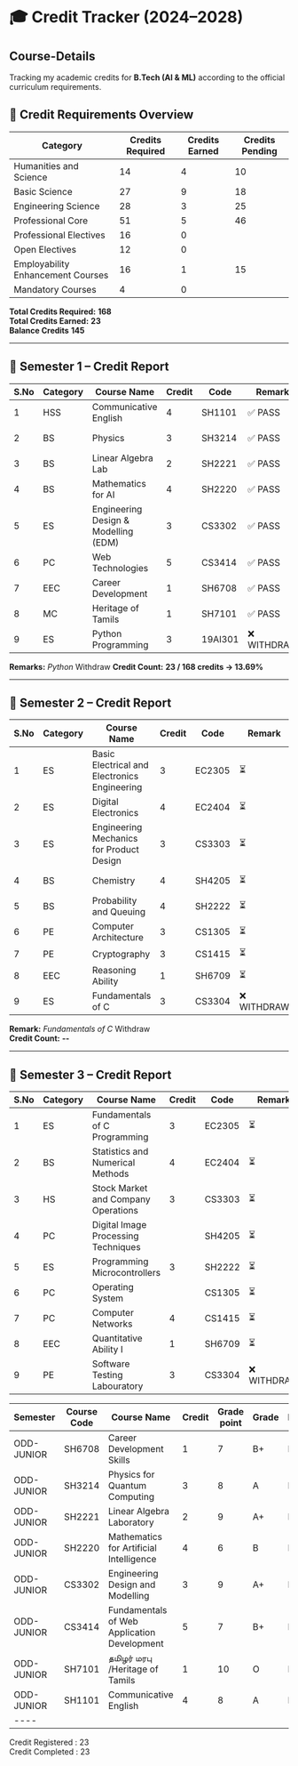 # 🎓 Credit Tracker (2024–2028)
## Course-Details

Tracking my academic credits for **B.Tech (AI & ML)** according to the official curriculum requirements.

## 📌 Credit Requirements Overview

| Category | Credits Required | Credits Earned | Credits Pending |
|----------|-----------------|----------------|-------------|
| Humanities and Science | 14 | 4 | 10 |
| Basic Science | 27 | 9 | 18 |
| Engineering Science | 28 | 3 | 25 |
| Professional Core | 51 | 5 | 46 |
| Professional Electives | 16 | 0 | 
| Open Electives | 12 | 0 | 
| Employability Enhancement Courses | 16 | 1 |  15 |
| Mandatory Courses | 4 | 0 | 

**Total Credits Required:** **168**  
**Total Credits Earned:** **23**  
**Balance Credits** **145**

---

## 📅 Semester 1 – Credit Report


| S.No | Category | Course Name | Credit | Code | Remark | Faculty |
|------|----------|-------------|--------|------|--------|---------|
| 1 | HSS | Communicative English | 4 | SH1101 | ✅ PASS | Dr. Hemalatha |
| 2 | BS | Physics | 3 | SH3214 | ✅ PASS | Dr. Silambrasan |
| 3 | BS | Linear Algebra Lab | 2 | SH2221 | ✅ PASS | Dr. Ulagammai |
| 4 | BS | Mathematics for AI | 4 | SH2220 | ✅ PASS | Dr. Ulagammai |
| 5 | ES | Engineering Design & Modelling (EDM) | 3 | CS3302 | ✅ PASS | Dr. Madhan Kumar |
| 6 | PC | Web Technologies | 5 | CS3414 | ✅ PASS | Berlin |
| 7 | EEC | Career Development | 1 | SH6708 | ✅ PASS | David Raja |
| 8 |  MC | Heritage of Tamils | 1 | SH7101 | ✅ PASS | Nil |
| 9 | ES | Python Programming | 3 | 19AI301 | ❌ WITHDRAW | Dr. Ulagammai |

**Remarks:** *Python* Withdraw
**Credit Count:** **23 / 168 credits → 13.69%** 

---

## 📅 Semester 2 –  Credit Report

| S.No | Category | Course Name | Credit | Code | Remark | Faculty |
|------|----------|-------------|--------|------|--------|---------|
| 1 | ES | Basic Electrical and Electronics Engineering  | 3 | EC2305 | ⏳  | Muthuvel |
| 2 | ES | Digital Electronics | 4 | EC2404 | ⏳  | Poovannan |
| 3 | ES | Engineering Mechanics for Product Design  | 3 | CS3303 | ⏳  | Shagul |
| 4 | BS | Chemistry | 4 | SH4205 | ⏳  | Mohammed Ali |
| 5 | BS | Probability and Queuing | 4 | SH2222 | ⏳  | Ramesh Kumar |
| 6 | PE | Computer Architecture | 3 | CS1305 | ⏳  | Kumaran |
| 7 | PE | Cryptography | 3 | CS1415 | ⏳  | Hemavati |
| 8 | EEC | Reasoning Ability | 1 | SH6709 | ⏳  | Jaya Preeta |
| 9 | ES | Fundamentals of C | 3 | CS3304 | ❌ WITHDRAW | Saranya |

**Remark:** *Fundamentals of C* Withdraw  
**Credit Count:** **--**  

---

## 📅 Semester 3 –  Credit Report

| S.No | Category | Course Name | Credit | Code | Remark | Faculty |
|------|----------|-------------|--------|------|--------|---------|
| 1 | ES |  Fundamentals of C Programming  | 3 | EC2305 | ⏳  |  |
| 2 | BS | Statistics and Numerical Methods | 4 | EC2404 | ⏳  | Poovannan |
| 3 | HS | Stock Market and Company Operations  | 3 | CS3303 | ⏳  | Shagul |
| 4 | PC | Digital Image Processing Techniques |  | SH4205 | ⏳  | Mohammed Ali |
| 5 | ES | Programming Microcontrollers | 3 | SH2222 | ⏳  | Ramesh Kumar |
| 6 | PC | Operating System |  | CS1305 | ⏳  | Kumaran |
| 7 | PC | Computer Networks | 4 | CS1415 | ⏳  | Hemavati |
| 8 | EEC |  Quantitative Ability I | 1 | SH6709 | ⏳  | Jaya Preeta |
| 9 | PE | Software Testing Labouratory| 3 | CS3304 | ❌ WITHDRAW | Vijay Anand |




Semester|	Course Code	|Course Name|	Credit	|Grade point|	Grade|	Result |
|----|-------------|-----------|---------|-----------|-------|--------|
ODD-JUNIOR  |SH6708|	Career Development Skills|	1	|7|	B+|	Pass|
ODD-JUNIOR  |SH3214|	Physics for Quantum Computing|3|	8|	A	|Pass|
ODD-JUNIOR	|SH2221|	Linear Algebra Laboratory|	2	|9	|A+	|Pass|
ODD-JUNIOR	|SH2220|	Mathematics for Artificial Intelligence	|4|	6|	B|	Pass|
ODD-JUNIOR	|CS3302|	Engineering Design and Modelling	|3|9	|A+|	Pass|
ODD-JUNIOR	|CS3414|	Fundamentals of Web Application Development|	5|	7|	B+|	Pass|
ODD-JUNIOR	|SH7101|	தமிழர் மரபு /Heritage of Tamils	|1|	10|	O|	Pass
ODD-JUNIOR	|SH1101|	Communicative English|	4|	8|	A|	Pass|
|----||||||
Credit Registered : 23  	  
Credit Completed : 23	

